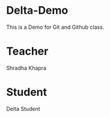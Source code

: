 # Delta-Demo
This is a Demo for Git and Github class.

# Teacher
Shradha Khapra
# Student
Delta Student